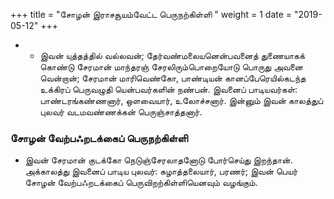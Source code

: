 ﻿+++
title = "சோழன் இராசசூயம்வேட்ட பெருநற்கிள்ளி  "
weight = 1
date = "2019-05-12"
+++


- -  இவன் யுத்தத்தில் வல்லவன்; தேர்வண்மலையனென்பவனைத் துணையாகக் கொண்டு சேரமான் மாந்தரஞ் சேரலிரும்பொறையோடு பொருது அவனை வென்றான்; சேரமான் மாரிவெண்கோ, பாண்டியன் கானப்பேரெயில்கடந்த உக்கிரப் பெருவழுதி யென்பவர்களின் நண்பன். இவனைப் பாடியவர்கள்: பாண்டரங்கண்ணனார், ஒளவையார், உலோச்சனார். இன்னும் இவன் காலத்துப் புலவர் வடமவண்ணக்கன் பெருஞ்சாத்தனார். 
### சோழன் வேற்பஃறடக்கைப் பெருநற்கிள்ளி  
-  இவன் சேரமான் குடக்கோ நெடுஞ்சேரலாதனோடு போர்செய்து இறந்தான். அக்காலத்து இவனைப் பாடிய புலவர்: கழாத்தலையார், பரணர்; இவன் பெயர் சோழன் வேற்பஃறடக்கைப் பெருவிறற்கிள்ளியெனவும் வழங்கும். 
